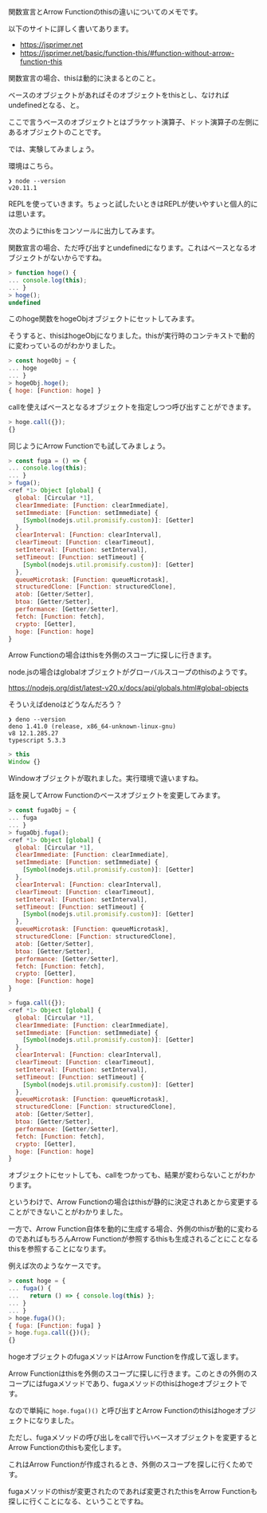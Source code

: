 関数宣言とArrow Functionのthisの違いについてのメモです。

以下のサイトに詳しく書いてあります。

- https://jsprimer.net
- https://jsprimer.net/basic/function-this/#function-without-arrow-function-this

関数宣言の場合、thisは動的に決まるとのこと。

ベースのオブジェクトがあればそのオブジェクトをthisとし、なければundefinedとなる、と。

ここで言うベースのオブジェクトとはブラケット演算子、ドット演算子の左側にあるオブジェクトのことです。

では、実験してみましょう。

環境はこちら。

```
❯ node --version
v20.11.1
```

REPLを使っていきます。ちょっと試したいときはREPLが使いやすいと個人的には思います。

次のようにthisをコンソールに出力してみます。

関数宣言の場合、ただ呼び出すとundefinedになります。これはベースとなるオブジェクトがないからですね。

``` javascript
> function hoge() {
... console.log(this);
... }
> hoge();
undefined
```

このhoge関数をhogeObjオブジェクトにセットしてみます。

そうすると、thisはhogeObjになりました。thisが実行時のコンテキストで動的に変わっているのがわかりました。

``` javascript
> const hogeObj = {
... hoge
... }
> hogeObj.hoge();
{ hoge: [Function: hoge] }
```

callを使えばベースとなるオブジェクトを指定しつつ呼び出すことができます。

``` javascript
> hoge.call({});
{}
```

同じようにArrow Functionでも試してみましょう。

``` javascript
> const fuga = () => {
... console.log(this);
... }
> fuga();
<ref *1> Object [global] {
  global: [Circular *1],
  clearImmediate: [Function: clearImmediate],
  setImmediate: [Function: setImmediate] {
    [Symbol(nodejs.util.promisify.custom)]: [Getter]
  },
  clearInterval: [Function: clearInterval],
  clearTimeout: [Function: clearTimeout],
  setInterval: [Function: setInterval],
  setTimeout: [Function: setTimeout] {
    [Symbol(nodejs.util.promisify.custom)]: [Getter]
  },
  queueMicrotask: [Function: queueMicrotask],
  structuredClone: [Function: structuredClone],
  atob: [Getter/Setter],
  btoa: [Getter/Setter],
  performance: [Getter/Setter],
  fetch: [Function: fetch],
  crypto: [Getter],
  hoge: [Function: hoge]
}
```

Arrow Functionの場合はthisを外側のスコープに探しに行きます。

node.jsの場合はglobalオブジェクトがグローバルスコープのthisのようです。

https://nodejs.org/dist/latest-v20.x/docs/api/globals.html#global-objects

そういえばdenoはどうなんだろう？

```
❯ deno --version
deno 1.41.0 (release, x86_64-unknown-linux-gnu)
v8 12.1.285.27
typescript 5.3.3
```

``` javascript
> this
Window {}
```

Windowオブジェクトが取れました。実行環境で違いますね。

話を戻してArrow Functionのベースオブジェクトを変更してみます。

``` javascript
> const fugaObj = {
... fuga
... }
> fugaObj.fuga();
<ref *1> Object [global] {
  global: [Circular *1],
  clearImmediate: [Function: clearImmediate],
  setImmediate: [Function: setImmediate] {
    [Symbol(nodejs.util.promisify.custom)]: [Getter]
  },
  clearInterval: [Function: clearInterval],
  clearTimeout: [Function: clearTimeout],
  setInterval: [Function: setInterval],
  setTimeout: [Function: setTimeout] {
    [Symbol(nodejs.util.promisify.custom)]: [Getter]
  },
  queueMicrotask: [Function: queueMicrotask],
  structuredClone: [Function: structuredClone],
  atob: [Getter/Setter],
  btoa: [Getter/Setter],
  performance: [Getter/Setter],
  fetch: [Function: fetch],
  crypto: [Getter],
  hoge: [Function: hoge]
}

> fuga.call({});
<ref *1> Object [global] {
  global: [Circular *1],
  clearImmediate: [Function: clearImmediate],
  setImmediate: [Function: setImmediate] {
    [Symbol(nodejs.util.promisify.custom)]: [Getter]
  },
  clearInterval: [Function: clearInterval],
  clearTimeout: [Function: clearTimeout],
  setInterval: [Function: setInterval],
  setTimeout: [Function: setTimeout] {
    [Symbol(nodejs.util.promisify.custom)]: [Getter]
  },
  queueMicrotask: [Function: queueMicrotask],
  structuredClone: [Function: structuredClone],
  atob: [Getter/Setter],
  btoa: [Getter/Setter],
  performance: [Getter/Setter],
  fetch: [Function: fetch],
  crypto: [Getter],
  hoge: [Function: hoge]
}
```

オブジェクトにセットしても、callをつかっても、結果が変わらないことがわかります。

というわけで、Arrow Functionの場合はthisが静的に決定されあとから変更することができないことがわかりました。

一方で、Arrow Function自体を動的に生成する場合、外側のthisが動的に変わるのであればもちろんArrow Functionが参照するthisも生成されるごとにことなるthisを参照することになります。

例えば次のようなケースです。

``` javascript
> const hoge = {
... fuga() {
...   return () => { console.log(this) };
... }
... }
> hoge.fuga()();
{ fuga: [Function: fuga] }
> hoge.fuga.call({})();
{}
```

hogeオブジェクトのfugaメソッドはArrow Functionを作成して返します。

Arrow Functionはthisを外側のスコープに探しに行きます。このときの外側のスコープにはfugaメソッドであり、fugaメソッドのthisはhogeオブジェクトです。

なので単純に `hoge.fuga()()` と呼び出すとArrow Functionのthisはhogeオブジェクトになりました。

ただし、fugaメソッドの呼び出しをcallで行いベースオブジェクトを変更するとArrow Functionのthisも変化します。

これはArrow Functionが作成されるとき、外側のスコープを探しに行くためです。

fugaメソッドのthisが変更されたのであれば変更されたthisをArrow Functionも探しに行くことになる、ということですね。

